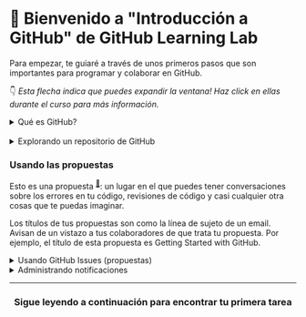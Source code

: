 # :wave: Bienvenido a "Introducción a  GitHub" de GitHub Learning Lab

Para empezar, te guiaré a través de unos primeros pasos que son importantes para programar y colaborar en GitHub. 

:point_down: _Esta flecha indica que puedes expandir la ventana! Haz click en ellas durante el curso para más información._
<details><summary>Qué es GitHub?</summary>
<hr>
  
## ¿Qué es GitHub?

¡Me alegra que lo hayas preguntado! Muchas personas usan GitHub porque quieren contribuir a proyectos de código abierto <sup>[:book:](https://help.github.com/articles/github-glossary/#open-source)</sup>, o porque son invitados por compañeros de trabajo o de clase que usan GitHub en sus proyectos. ¿Por qué la gente usa GitHub en sus proyectos?

**En esencia, GitHub es una plataforma de colaboración.**

Desde software hasta documentos legales, puedes contar con GitHub para ayudarte a hacer tu mejor trabajo con las herramientas de colaboración y seguridad que tu equipo necesita. Con GitHub, puedes mantener proyectos completamente privados, invitar al mundo a colaborar y optimizar cada paso de tu proyecto.  

**GitHub también es una poderosa herramienta de versión de control.**

GitHub usa Git <sup>[:book:](https://help.github.com/articles/github-glossary/#git)</sup>, el software de control de versión más popular para rastrear cada contribución y colaborador <sup>[:book:](https://help.github.com/articles/github-glossary/#contributor)</sup> de tu proyecto--de esta manera sabrás exactamente de dónde vino cada línea de código de tu proyecto.

**GitHub ayuda a las personas a hacer mucho más.**

La gente usa GitHub para construir varias de las tecnologías más avanzadas del mundo. Ya sea que estes visualizando datos o construyendo un nuevo juego, hay una comunidad entera y un set de herramientas en GitHub que te puedan llevar al siguiente nivel. Este curso empieza con lo básico pero ¡profundizaremos el resto después!

:tv: [Video: ¿Qué es GitHub?](https://www.youtube.com/watch?v=w3jLJU7DT5E)
<hr>
</details><br>

<details><summary>Explorando un repositorio de GitHub</summary>
<hr>

## Explorando un repositorio de GitHub

:tv: [Video: Explorando un repositorio](https://www.youtube.com/watch?v=R8OAwrcMlRw)

### Más características

El video cubre algunas de las características usadas con mayor frequencia. Aquí hay otras cosas que puedes encontrar en los repositorios de GitHub:

- Tableros para el proyecto: Crear un tablero estilo Kanban para seguir tus tareas dentro de GitHub 
- Wiki: Crea y guarda documetación relevante acerca de tu proyecto. 
- Estadísticas: Ve un menú desplegable que contiene enlaces a herramientas de análisis para tu repositorio, que incluyen:
  - Pulso: Encuentra información sobre el trabajo que ha sido completado y el trabajo que está en progreso en este panel del proyecto.
  - Gráficas: Las gráficas proporcionan una vista más granular de la actividad del repositorio, incluyendo quién contribuyó al repositorio, quién lo bifurcó y cuándo completaron el trabajo.

### Archivos especiales

En el video aprendiste sobre un archivo especial llamado README.md. Aquí hay una lista de algunos otros archivos especiales que puedes añadir a tus repositorios:

- CONTRIBUTING.md: El archivo `CONTRIBUTING.md` es usado para describir el proceso para contribuir al repositorio. Un link al archivo `CONTRIBUTING.md` es mostrado cada vez que alguien crea una nueva propuesta o una solicitud de extracción. 
- ISSUE_TEMPLATE.md: El archivo `ISSUE_TEMPLATE.md` lo puedes usar para prellenar el cuerpo de una propuesta. Por ejemplo, si siempres necesitas el mismo tipo de información para reportar errores puedes incluirlo en la plantilla de tu propuesta y cada nueva propuesta será abierta con el texto que has recomendado para empezar.  

<hr>
</details>

### Usando las propuestas
Esto es una propuesta <sup>[:book:](https://help.github.com/articles/github-glossary/#issue)</sup>: un lugar en el que puedes tener conversaciones sobre los errores en tu código, revisiones de código y casi cualquier otra cosas que te puedas imaginar. 

Los títulos de tus propuestas son como la línea de sujeto de un email. Avisan de un vistazo a tus colaboradores de que trata tu propuesta. Por ejemplo, el título de esta propuesta es Getting Started with GitHub.

<details><summary>Usando GitHub Issues (propuestas)</summary>

## Usando propuestas de GitHub

Las propuestas se usan para discutir ideas, mejoras, tareas y errores. Facilitan la colaboración al:

- Proveer a todos (incluso miembros futuros) con la historia completa en un solo lugar
- Permitirte entrelazar tu propuesta con otras propuestas o una solicitud de extracción <sup>[:book:](https://help.github.com/articles/github-glossary/#pull-request)</sup>
- Crear un registro único y completo de cómo y por qué tomaste ciertas decisiones
- Permitirte atraer fácilmente a las personas y los equipos adecuados a una conversación con @mención
:tv: [Video: Usando propuestas](https://www.youtube.com/watch?v=Zhj46r5D0nQ)

<hr>
</details>

<details><summary>Administrando notificaciones</summary>
<hr>

## Administrando notificaciones

:tv: [Video: Observando, notificaciones, estrellas y explorar](https://www.youtube.com/watch?v=ocQldxF7fMY)

Una vez que hayas comentado en una propuesta o solicitud de extracción, empezarás a recibir notificaciones por email cada vez que haya actividad en tu hilo. 

## Cómo silenciar o dejar de silenciar conversaciones en específico. 

1. Ve a la propuesta o solicitud de extracción
2. Bajo _"Notifications"_, haz click en el botón de **Unsubscribe** a la derecha para silenciar notificaciones o **Subscribe** para dejar de silenciarlas. 

Verás una descripción corta que explica tu estado actual de notificaciones.

### Cómo personalizar notificaciones en Settings

1. Haz click en el ícono de tu perfil
2. Haz click en **Settings**
3. Haz click en **Notifications** desde el menú a tu izquierda y [ajusta tus preferencias de notificaciones](https://help.github.com/articles/managing-notification-delivery-methods/)

### Opciones de notificación de un repositorio

* **Watch**: Recibirás una notificación cuando una nueva propuesta, solicitud de extracción o comentario ha sido publicado y también cuando una propuesta ha sido cerrado o una solicitud de extracción ha sido fusionada.
* **Not watching**: No vas a recibir notificaciones al menos que te hayan mencionado usando @
* **Ignore**: No vas a recibir ningún tipo de notificación sobre este respoitorio

## Cómo revisar las notificaciones de los repositorios que estás observando

1. Haz click en tu ícono de perfil
2. Haz click en **Settings**
3. Haz click en **Notification** desde el menú a tu izquierda
4. Haz click en el link de [repositorios que estás observando](https://github.com/watching)
5. Selecciona la pestaña **Watching**
6. Haz click en el botón de  **Unwatch** para inhabilitar las notificaciones o en **Watch** para habilitarlas. 

<hr>
</details>

<hr>
<h3 align="center">Sigue leyendo a continuación para encontrar tu primera tarea</h3>

